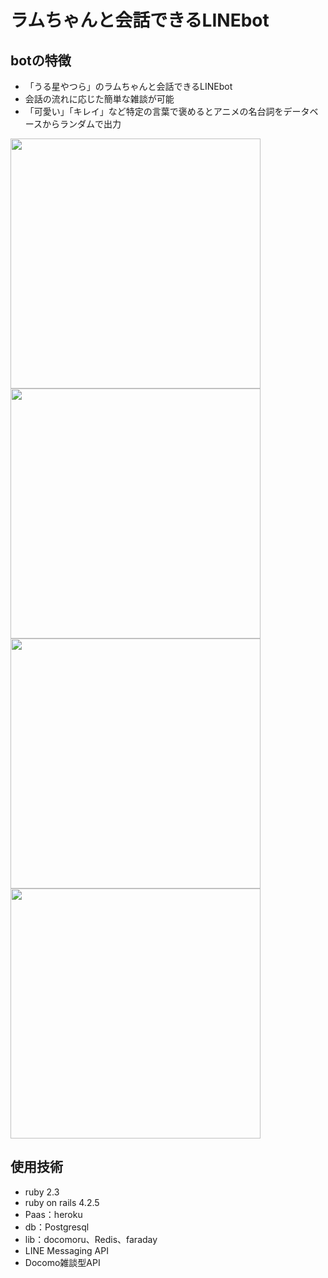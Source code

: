 # ラムちゃんと会話できるLINEbot

## botの特徴
* 「うる星やつら」のラムちゃんと会話できるLINEbot
* 会話の流れに応じた簡単な雑談が可能
* 「可愛い」「キレイ」など特定の言葉で褒めるとアニメの名台詞をデータベースからランダムで出力

<img src="https://user-images.githubusercontent.com/26180642/27902521-06405dd6-6271-11e7-8e76-b83e36808474.png" width="400px">
<img src="https://user-images.githubusercontent.com/26180642/28934837-5cda9460-78bd-11e7-9a12-770b7a872db1.jpg" width="400px">
<img src="https://user-images.githubusercontent.com/26180642/28935060-2b2829fe-78be-11e7-9d89-79e18699e23d.jpg" width="400px">
<img src="https://user-images.githubusercontent.com/26180642/28934771-169ff4b8-78bd-11e7-8da0-f02668918787.jpg" width="400px">


## 使用技術
* ruby 2.3
* ruby on rails 4.2.5
* Paas：heroku
* db：Postgresql
* lib：docomoru、Redis、faraday
* LINE Messaging API
* Docomo雑談型API

